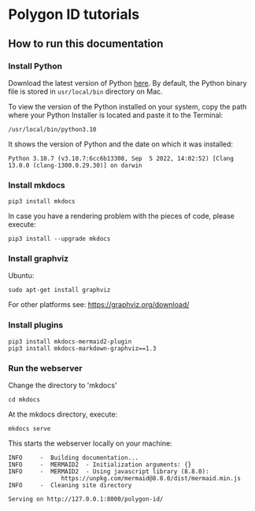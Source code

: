 # Polygon ID tutorials


## How to run this documentation

### Install Python

Download the latest version of Python [here](https://www.python.org/downloads/). By default, the Python binary file is stored in `usr/local/bin` directory on Mac. 

To view the version of the Python installed on your system, copy the path where your Python Installer is located and paste it to the Terminal:

```
/usr/local/bin/python3.10
```
It shows the version of Python and the date on which it was installed:

```
Python 3.10.7 (v3.10.7:6cc6b13308, Sep  5 2022, 14:02:52) [Clang 13.0.0 (clang-1300.0.29.30)] on darwin
```

### Install mkdocs
```
pip3 install mkdocs
```

In case you have a rendering problem with the pieces of code, please execute:
```
pip3 install --upgrade mkdocs
```

### Install graphviz

Ubuntu:
```
sudo apt-get install graphviz
```

For other platforms see: https://graphviz.org/download/

### Install plugins

```
pip3 install mkdocs-mermaid2-plugin
pip3 install mkdocs-markdown-graphviz==1.3
```

### Run the webserver
Change the directory to 'mkdocs'

```
cd mkdocs
```

At the mkdocs directory, execute:

```
mkdocs serve
```
This starts the webserver locally on your machine:
```
INFO     -  Building documentation...
INFO     -  MERMAID2  - Initialization arguments: {}
INFO     -  MERMAID2  - Using javascript library (8.8.0):
               https://unpkg.com/mermaid@8.8.0/dist/mermaid.min.js
INFO     -  Cleaning site directory

Serving on http://127.0.0.1:8000/polygon-id/
```
